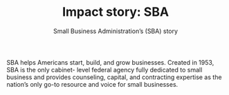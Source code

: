 ---
layout: partners/sba-impact-story
permalink: /partners/impact-stories/sba/
agency: Small Business Administration (SBA)
summary: >-
    U.S. Small Business Administration (SBA) partnered with GSA’s Federal Acquisition Service Technology Transformation Services (TTS) to centralize their identity management platform.
logo: assets/img/partners/sba_logo.svg
title: >-
    Impact story: SBA
subtitle: >-
    ## Small Business Administration’s (SBA) story
body: >-
    SBA helps Americans start, build, and grow businesses. Created in 1953, SBA is the only cabinet- level federal agency fully dedicated to small business and provides counseling, capital, and contracting expertise as the nation’s only go-to resource and voice for small businesses.

challenge: >-
    ### The challenge

    The COVID-19 pandemic’s unprecedented economic impact created immense demand for Payroll Protection Plan (PPP) loans. Due to the nature of the PPP loans, SBA needed to provide online credentials for small and mid-sized banks that the agency hadn’t worked with before to help facilitate loan processing. SBA’s previous identity management solution was based upon legacy code and was difficult to maintain. Additionally, not all SBA programs used the legacy solution; therefore, some small businesses might need multiple system accounts when utilizing SBA’s services.

solution: >-
    ### The solution

    SBA has been on a modernization journey for a number of years, including implementation of Login.gov over the past year. In the wake of COVID-19, SBA needed to provide secure access for bank employees to access the PPP application for guarantee and disbursement of loans to small businesses. When they needed to move quickly, SBA was able to successfully launch the PPP Lender Gateway with Login.gov integrated in eight days.


    SBA was able to leverage Login.gov’s identity management expertise to provide users with a single and secure login experience, effectively protecting SBA’s Lender Gateway by providing multi-factor authentication credentials quickly and efficiently. This capability provided SBA with the assurance of knowing it met the NIST SP 800-63-3 requirements for protecting federal systems at an appropriate authentication assurance level.

impact: >-
    ### The impact

    In approximately five months, SBA’s PPP program has been able to support 5,461 lenders and approve 5,158,938 loans helping small businesses keep their workforce employed during COVID-19. SBA’s rapid implementation of login.gov and how they leveraged this government-wide cloud-based identity shared service allowed them to avoid unnecessary burden in their rollout and helped their technology teams focus on their mission and reduce processing times.


    By outsourcing this capability to Login.gov, SBA was able to leverage the years of investment GSA has made in developing this market-leading, strong authentication service. Since the beginning of April, there have been over 180,000 users that have gone through Login.gov at SBA.

key_shifts: >-
    ### Key shifts

    * Eight days to integrate a production level identity capability

    * 5 - 5 - 5: Over 5k lenders supporting over 5M loans totaling over $500B in 5 months

    * Login.gov is the public’s one account for government.
---